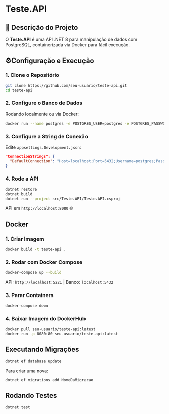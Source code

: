 # Teste.API

## 🚀 Descrição do Projeto
O **Teste.API** é uma API .NET 8 para manipulação de dados com PostgreSQL, containerizada via Docker para fácil execução.

## ⚙Configuração e Execução

### 1. Clone o Repositório
```bash
git clone https://github.com/seu-usuario/teste-api.git
cd teste-api
```


### 2. Configure o Banco de Dados
Rodando localmente ou via Docker:
```bash
docker run --name postgres -e POSTGRES_USER=postgres -e POSTGRES_PASSWORD=postgres -e POSTGRES_DB=teste -p 5432:5432 -d postgres:13
```


### 3. Configure a String de Conexão
Edite `appsettings.Development.json`:
```json
"ConnectionStrings": {
  "DefaultConnection": "Host=localhost;Port=5432;Username=postgres;Password=postgres;Database=teste"
}
```


### 4. Rode a API
```bash
dotnet restore
dotnet build
dotnet run --project src/Teste.API/Teste.API.csproj
```


API em `http://localhost:8080` 🌐


## Docker

### 1. Criar Imagem
```bash
docker build -t teste-api .
```


### 2. Rodar com Docker Compose
```bash
docker-compose up --build
```

API: `http://localhost:5221` | Banco: `localhost:5432`


### 3. Parar Containers
```bash
docker-compose down
```


### 4. Baixar Imagem do DockerHub
```bash
docker pull seu-usuario/teste-api:latest
docker run -p 8080:80 seu-usuario/teste-api:latest
```


## Executando Migrações

```bash
dotnet ef database update
```

Para criar uma nova:
```bash
dotnet ef migrations add NomeDaMigracao
```

## Rodando Testes

```bash
dotnet test
```

